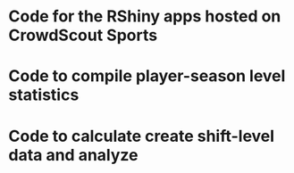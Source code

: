# Code for the RShiny apps hosted on CrowdScout Sports
# Code to compile player-season level statistics
# Code to calculate create shift-level data and analyze
